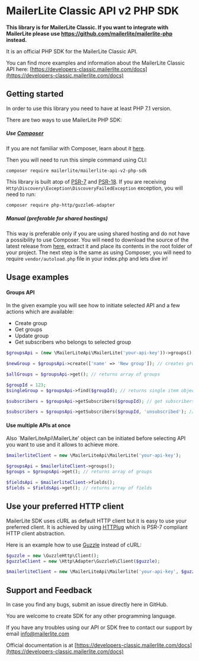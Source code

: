 # MailerLite Classic API v2 PHP SDK

**This library is for MailerLite Classic. If you want to integrate with MailerLite please use https://github.com/mailerlite/mailerlite-php instead.**

It is an official PHP SDK for the MailerLite Classic API.

You can find more examples and information about the MailerLite Classic API here: [https://developers-classic.mailerlite.com/docs](https://developers-classic.mailerlite.com/docs)

## Getting started

In order to use this library you need to have at least PHP 7.1 version.

There are two ways to use MailerLite PHP SDK:

##### Use [Composer](https://getcomposer.org/)

If you are not familiar with Composer, learn about it [here](https://getcomposer.org/doc/01-basic-usage.md).

Then you will need to run this simple command using CLI:

```
composer require mailerlite/mailerlite-api-v2-php-sdk
```

This library is built atop of [PSR-7](https://www.php-fig.org/psr/psr-7/) and
[PSR-18](https://www.php-fig.org/psr/psr-18/). If you are receiving `Http\Discovery\Exception\DiscoveryFailedException` exception, you will need to run:

```bash
composer require php-http/guzzle6-adapter
```

##### Manual (preferable for shared hostings)

This way is preferable only if you are using shared hosting and do not have a possibility to use Composer. You will need to download the source of the latest release from [here](https://github.com/mailerlite/mailerlite-api-v2-php-sdk/releases), extract it and place its contents in the root folder of your project. The next step is the same as using Composer, you will need to require `vendor/autoload.php` file in your index.php and lets dive in!

## Usage examples

#### Groups API

In the given example you will see how to initiate selected API and a few actions which are available:

- Create group
- Get groups
- Update group
- Get subscribers who belongs to selected group

```php
$groupsApi = (new \MailerLiteApi\MailerLite('your-api-key'))->groups();

$newGroup = $groupsApi->create(['name' => 'New group']); // creates group and returns it

$allGroups = $groupsApi->get(); // returns array of groups

$groupId = 123;
$singleGroup = $groupsApi->find($groupId); // returns single item object

$subscribers = $groupsApi->getSubscribers($groupId); // get subscribers who belongs to selected group

$subscribers = $groupsApi->getSubscribers($groupId, 'unsubscribed'); // get unsubscribed subscribers who belongs to selected group
```

#### Use multiple APIs at once

Also `MailerLiteApi\MailerLite' object can be initiated before selecting API you want to use and it allows to achieve more.

```php
$mailerliteClient = new \MailerLiteApi\MailerLite('your-api-key');

$groupsApi = $mailerliteClient->groups();
$groups = $groupsApi->get(); // returns array of groups

$fieldsApi = $mailerliteClient->fields();
$fields = $fieldsApi->get(); // returns array of fields
```

## Use your preferred HTTP client

MailerLite SDK uses cURL as default HTTP client but it is easy to use your preferred client. It is achieved by using [HTTPlug](https://httplug.io) which is PSR-7 compliant HTTP client abstraction.

Here is an example how to use [Guzzle](https://docs.guzzlephp.org/) instead of cURL:

```php
$guzzle = new \GuzzleHttp\Client();
$guzzleClient = new \Http\Adapter\Guzzle6\Client($guzzle);

$mailerliteClient = new \MailerLiteApi\Mailerlite('your-api-key', $guzzleClient);
```

## Support and Feedback

In case you find any bugs, submit an issue directly here in GitHub.

You are welcome to create SDK for any other programming language.

If you have any troubles using our API or SDK free to contact our support by email [info@mailerlite.com](mailto:info@mailerlite)

Official documentation is at [https://developers-classic.mailerlite.com/docs](https://developers-classic.mailerlite.com/docs)
